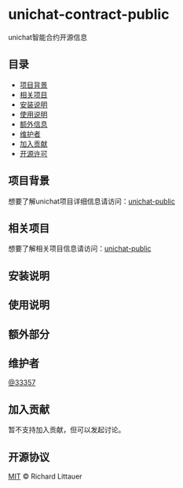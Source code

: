 <!--
 * @Author: 33357
 * @Date: 2021-02-05 13:01:37
 * @LastEditTime: 2021-02-05 22:20:08
 * @LastEditors: 33357
-->

# unichat-contract-public

unichat智能合约开源信息

## 目录

- [项目背景](#项目背景)
- [相关项目](#相关项目)
- [安装说明](#安装说明)
- [使用说明](#使用说明)
- [额外信息](#额外信息)
- [维护者](#维护者)
- [加入贡献](#加入贡献)
- [开源许可](#开源许可)

## 项目背景

想要了解unichat项目详细信息请访问：[unichat-public](https://github.com/33357/unichat-public)

## 相关项目

想要了解相关项目信息请访问：[unichat-public](https://github.com/33357/unichat-public)

## 安装说明

## 使用说明

## 额外部分

## 维护者

[@33357](https://github.com/33357)

## 加入贡献

暂不支持加入贡献，但可以发起讨论。

## 开源协议

[MIT](LICENSE) © Richard Littauer
